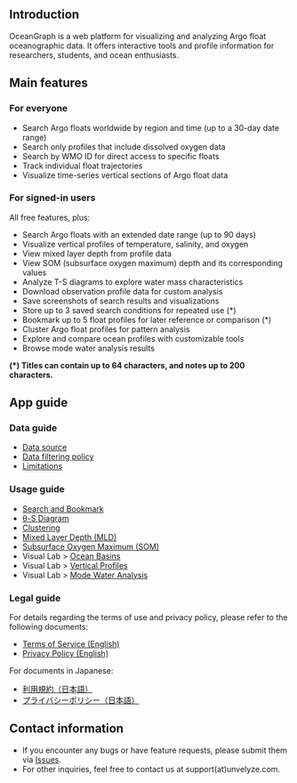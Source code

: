 ## Introduction

OceanGraph is a web platform for visualizing and analyzing Argo float oceanographic data. It offers interactive tools and profile information for researchers, students, and ocean enthusiasts.

## Main features

### For everyone

- Search Argo floats worldwide by region and time (up to a 30-day date range)
- Search only profiles that include dissolved oxygen data
- Search by WMO ID for direct access to specific floats
- Track individual float trajectories
- Visualize time-series vertical sections of Argo float data

### For signed-in users

All free features, plus:

- Search Argo floats with an extended date range (up to 90 days)
- Visualize vertical profiles of temperature, salinity, and oxygen
- View mixed layer depth from profile data
- View SOM (subsurface oxygen maximum) depth and its corresponding values
- Analyze T-S diagrams to explore water mass characteristics
- Download observation profile data for custom analysis
- Save screenshots of search results and visualizations
- Store up to 3 saved search conditions for repeated use (*)
- Bookmark up to 5 float profiles for later reference or comparison (*)
- Cluster Argo float profiles for pattern analysis
- Explore and compare ocean profiles with customizable tools
- Browse mode water analysis results

**(*) Titles can contain up to 64 characters, and notes up to 200 characters.**

## App guide

### Data guide

- [Data source](./docs/data_guide/data_source.md)
- [Data filtering policy](./docs/data_guide/data_filtering_policy.md)
- [Limitations](./docs/data_guide/limitations.md)

### Usage guide

- [Search and Bookmark](./docs/usage_guide/search.md)
- [θ-S Diagram](./docs/usage_guide/t_s_diagram.md)
- [Clustering](./docs/usage_guide/clustering.md)
- [Mixed Layer Depth (MLD)](./docs/usage_guide/mixed_layer_depth.md)
- [Subsurface Oxygen Maximum (SOM)](./docs/usage_guide/subsurface_oxygen_maximum.md)
- Visual Lab > [Ocean Basins](./docs/usage_guide/visual_lab/ocean_basins.md)
- Visual Lab > [Vertical Profiles](./docs/usage_guide/visual_lab/vertical_profiles.md)
- Visual Lab > [Mode Water Analysis](./docs/usage_guide/visual_lab/mode_water_analysis.md)

### Legal guide

For details regarding the terms of use and privacy policy, please refer to the following documents:

- [Terms of Service (English)](./docs/legal_guide/terms_of_use_en.md)
- [Privacy Policy (English)](./docs/legal_guide/privacy_policy_en.md)

For documents in Japanese:

- [利用規約（日本語）](./docs/legal_guide/terms_of_use_ja.md)
- [プライバシーポリシー（日本語）](./docs/legal_guide/privacy_policy_ja.md)

## Contact information

- If you encounter any bugs or have feature requests, please submit them via [Issues](https://github.com/Lot4Fun/oceangraph-guide/issues).
- For other inquiries, feel free to contact us at support(at)unvelyze.com.
